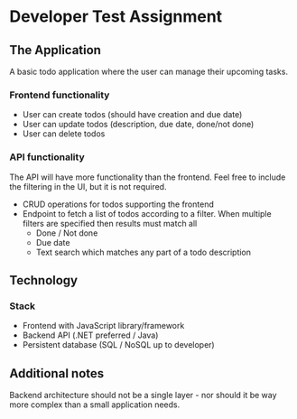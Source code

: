 # Developer Test Assignment

## The Application

A basic todo application where the user can manage their upcoming tasks.

### Frontend functionality
* User can create todos (should have creation and due date)
* User can update todos (description, due date, done/not done)
* User can delete todos

### API functionality
The API will have more functionality than the frontend. Feel free to include the filtering in the UI, but it is not required.
* CRUD operations for todos supporting the frontend
* Endpoint to fetch a list of todos according to a filter. When multiple filters are specified then results must match all
  * Done / Not done
  * Due date
  * Text search which matches any part of a todo description

## Technology

### Stack
* Frontend with JavaScript library/framework
* Backend API (.NET preferred / Java)
* Persistent database (SQL / NoSQL up to developer)

## Additional notes
Backend architecture should not be a single layer - nor should it be way more complex than a small application needs.